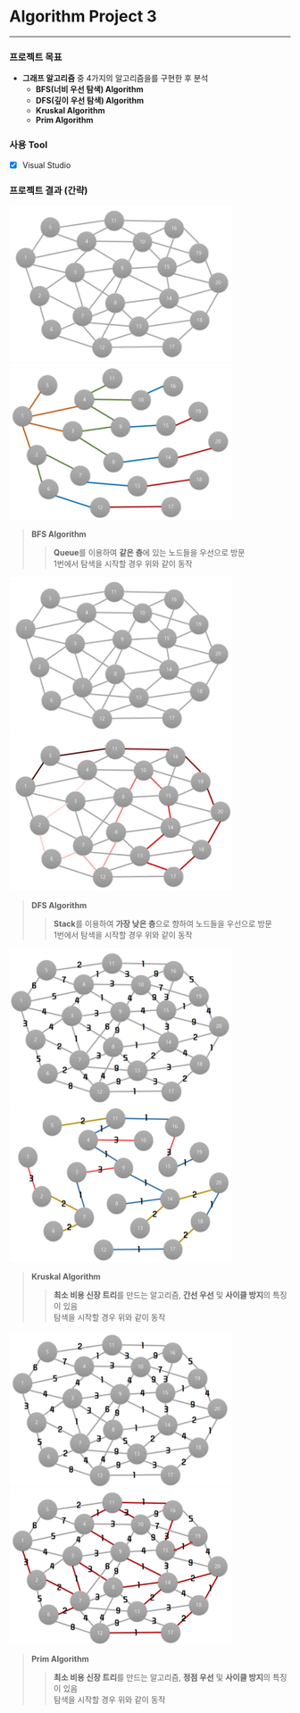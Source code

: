 # Algorithm Project 3
* * *
### 프로젝트 목표
* **그래프 알고리즘** 중 4가지의 알고리즘을를 구현한 후 분석  
  * **BFS(너비 우선 탐색) Algorithm**  
  * **DFS(깊이 우선 탐색) Algorithm**  
  * **Kruskal Algorithm**  
  * **Prim Algorithm**  
### 사용 Tool
- [x] Visual Studio  
### 프로젝트 결과 (간략)
<img src="/image/d1.png" width="400px" height="280px" alt="BlockDiagram"></img>   <img src="/image/d2.png" width="400px" height="280px" alt="BlockDiagram"></img><br/>
> **BFS Algorithm**  
> > **Queue**를 이용하여 **같은 층**에 있는 노드들을 우선으로 방문  
> > 1번에서 탐색을 시작할 경우 위와 같이 동작  

<img src="/image/d1.png" width="400px" height="280px" alt="BlockDiagram"></img>   <img src="/image/d3.png" width="400px" height="280px" alt="BlockDiagram"></img><br/>
> **DFS Algorithm**  
> > **Stack**를 이용하여 **가장 낮은 층**으로 향하여 노드들을 우선으로 방문  
> > 1번에서 탐색을 시작할 경우 위와 같이 동작  

<img src="/image/d4.png" width="400px" height="280px" alt="BlockDiagram"></img>   <img src="/image/d5.png" width="400px" height="280px" alt="BlockDiagram"></img><br/>
> **Kruskal Algorithm**  
> > **최소 비용 신장 트리**를 만드는 알고리즘, **간선 우선** 및 **사이클 방지**의 특징이 있음  
> > 탐색을 시작할 경우 위와 같이 동작  

<img src="/image/d6.png" width="400px" height="280px" alt="BlockDiagram"></img>   <img src="/image/d7.png" width="400px" height="280px" alt="BlockDiagram"></img><br/>
> **Prim Algorithm**
> > **최소 비용 신장 트리**를 만드는 알고리즘, **정점 우선** 및 **사이클 방지**의 특징이 있음  
> > 탐색을 시작할 경우 위와 같이 동작  
